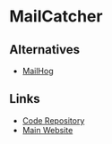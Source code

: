 # MailCatcher

## Alternatives

- [MailHog](/mailhog.md)

## Links

- [Code Repository](https://github.com/sj26/mailcatcher)
- [Main Website](https://mailcatcher.me/)
